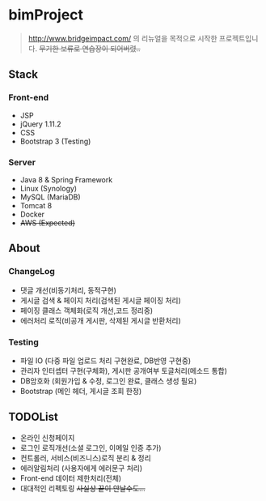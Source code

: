 # bimProject

> http://www.bridgeimpact.com/ 의 리뉴얼을 목적으로 시작한 프로젝트입니다.  ~~무기한 보류로 연습장이 되어버렸..~~


## Stack


### Front-end
- JSP
- jQuery 1.11.2
- CSS
- Bootstrap 3 (Testing)

### Server
- Java 8 & Spring Framework
- Linux (Synology)
- MySQL (MariaDB)
- Tomcat 8
- Docker
- ~~AWS (Expected)~~

## About

### ChangeLog
- 댓글 개선(비동기처리, 동적구현)
- 게시글 검색 & 페이지 처리(검색된 게시글 페이징 처리)
- 페이징 클래스 객체화(로직 개선,코드 정리중)
- 에러처리 로직(비공개 게시판, 삭제된 게시글 반환처리)

### Testing
- 파일 IO (다중 파일 업로드 처리 구현완료, DB반영 구현중)
- 관리자 인터셉터 구현(구체화), 게시판 공개여부 토글처리(메소드 통합)
- DB암호화 (회원가입 & 수정, 로그인 완료, 클래스 생성 필요) 
- Bootstrap (메인 헤더, 게시글 조회 한정)
 

## TODOList
- 온라인 신청페이지
- 로그인 로직개선(소셜 로그인, 이메일 인증 추가)
- 컨트롤러, 서비스(비즈니스)로직 분리 & 정리
- 에러알림처리 (사용자에게 에러문구 처리)
- Front-end 데이터 제한처리(전체)
- 대대적인 리펙토링 ~~사실상 끝이 안날수도...~~